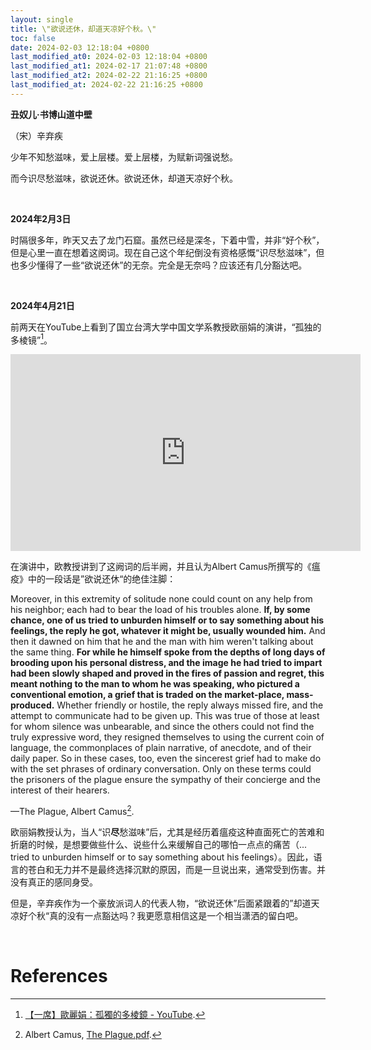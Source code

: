 ```yaml
---
layout: single
title: \"欲说还休，却道天凉好个秋。\"
toc: false
date: 2024-02-03 12:18:04 +0800
last_modified_at0: 2024-02-03 12:18:04 +0800
last_modified_at1: 2024-02-17 21:07:48 +0800
last_modified_at2: 2024-02-22 21:16:25 +0800
last_modified_at: 2024-02-22 21:16:25 +0800
---
```


**丑奴儿·书博山道中壁**

（宋）辛弃疾

少年不知愁滋味，爱上层楼。爱上层楼，为赋新词强说愁。

而今识尽愁滋味，欲说还休。欲说还休，却道天凉好个秋。

<br>

**2024年2月3日**

时隔很多年，昨天又去了龙门石窟。虽然已经是深冬，下着中雪，并非“好个秋”，但是心里一直在想着这阕词。现在自己这个年纪倒没有资格感慨“识尽愁滋味”，但也多少懂得了一些“欲说还休”的无奈。完全是无奈吗？应该还有几分豁达吧。

<br>

**2024年4月21日**

前两天在YouTube上看到了国立台湾大学中国文学系教授欧丽娟的演讲，“孤独的多棱镜”[^1]。

<iframe width="560" height="315" src="https://www.youtube.com/embed/iuCp-TC_HsI?si=sCOrTYdBTIAq9Z4l" title="YouTube video player" frameborder="0" allow="accelerometer; autoplay; clipboard-write; encrypted-media; gyroscope; picture-in-picture; web-share" referrerpolicy="strict-origin-when-cross-origin" allowfullscreen></iframe>

<br>

在演讲中，欧教授讲到了这阙词的后半阙，并且认为Albert Camus所撰写的《瘟疫》中的一段话是”欲说还休“的绝佳注脚：

Moreover, in this extremity of solitude none could count on any help from his neighbor; each had to bear the load of his troubles alone. **If, by some chance, one of us tried to unburden himself or to say something about his feelings, the reply he got, whatever it might be, usually wounded him.** And then it dawned on him that he and the man with him weren't talking about the same thing. **For while he himself spoke from the depths of long days of brooding upon his personal distress, and the image he had tried to impart had been slowly shaped and proved in the fires of passion and regret, this meant nothing to the man to whom he was speaking, who pictured a conventional emotion, a grief that is traded on the market-place, mass-produced.** Whether friendly or hostile, the reply always missed fire, and the attempt to communicate had to be given up. This was true of those at least for whom silence was unbearable, and since the others could not find the truly expressive word, they resigned themselves to using the current coin of language, the commonplaces of plain narrative, of anecdote, and of their daily paper. So in these cases, too, even the sincerest grief had to make do with the set phrases of ordinary conversation. Only on these terms could the prisoners of the plague ensure the sympathy of their concierge and the interest of their hearers.

—The Plague, Albert Camus[^2].

欧丽娟教授认为，当人“识**尽**愁滋味”后，尤其是经历着瘟疫这种直面死亡的苦难和折磨的时候，是想要做些什么、说些什么来缓解自己的哪怕一点点的痛苦（... tried to unburden himself or to say something about his feelings）。因此，语言的苍白和无力并不是最终选择沉默的原因，而是一旦说出来，通常受到伤害。并没有真正的感同身受。

但是，辛弃疾作为一个豪放派词人的代表人物，“欲说还休”后面紧跟着的”却道天凉好个秋“真的没有一点豁达吗？我更愿意相信这是一个相当潇洒的留白吧。

<br>

# References

[^1]: [【一席】歐麗娟：孤獨的多棱鏡 - YouTube](https://www.youtube.com/watch?v=iuCp-TC_HsI).
[^2]: Albert Camus, [The Plague.pdf](https://ratical.org/PandemicParallaxView/ThePlague-Camus.pdf).

